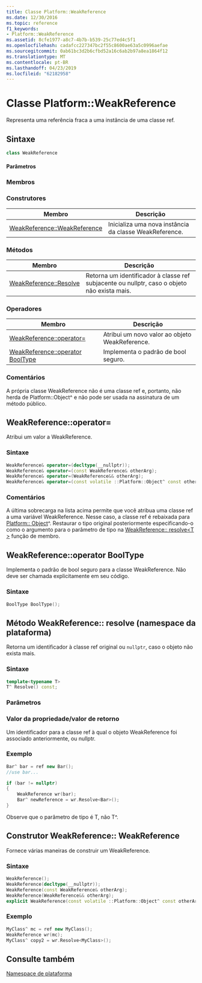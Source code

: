 ```yaml
---
title: Classe Platform::WeakReference
ms.date: 12/30/2016
ms.topic: reference
f1_keywords:
- Platform::WeakReference
ms.assetid: 8cfe1977-a8c7-4b7b-b539-25c77ed4c5f1
ms.openlocfilehash: cadafcc227347bc2f55c8600ae63a5c0996aefae
ms.sourcegitcommit: 0ab61bc3d2b6cfbd52a16c6ab2b97a8ea1864f12
ms.translationtype: MT
ms.contentlocale: pt-BR
ms.lasthandoff: 04/23/2019
ms.locfileid: "62182958"
---
```

# <a name="platformweakreference-class"></a>Classe Platform::WeakReference

Representa uma referência fraca a uma instância de uma classe ref.

## <a name="syntax"></a>Sintaxe

```cpp
class WeakReference
```

#### <a name="parameters"></a>Parâmetros

### <a name="members"></a>Membros

### <a name="constructors"></a>Construtores

|Membro|Descrição|
|------------|-----------------|
|[WeakReference::WeakReference](#ctor)|Inicializa uma nova instância da classe WeakReference.|

### <a name="methods"></a>Métodos

|Membro|Descrição|
|------------|-----------------|
|[WeakReference::Resolve](#resolve)|Retorna um identificador à classe ref subjacente ou nullptr, caso o objeto não exista mais.|

### <a name="operators"></a>Operadores

|Membro|Descrição|
|------------|-----------------|
|[WeakReference::operator=](#operator-assign)|Atribui um novo valor ao objeto WeakReference.|
|[WeakReference::operator BoolType](#booltype)|Implementa o padrão de bool seguro.|

### <a name="remarks"></a>Comentários

A própria classe WeakReference não é uma classe ref e, portanto, não herda de Platform::Object^ e não pode ser usada na assinatura de um método público.

## <a name="operator-assign"></a> WeakReference::operator=

Atribui um valor a WeakReference.

### <a name="syntax"></a>Sintaxe

```cpp
WeakReference& operator=(decltype(__nullptr));
WeakReference& operator=(const WeakReference& otherArg);
WeakReference& operator=(WeakReference&& otherArg);
WeakReference& operator=(const volatile ::Platform::Object^ const otherArg);
```

### <a name="remarks"></a>Comentários

A última sobrecarga na lista acima permite que você atribua uma classe ref a uma variável WeakReference. Nesse caso, a classe ref é rebaixada para [Platform:: Object](../cppcx/platform-object-class.md)^. Restaurar o tipo original posteriormente especificando-o como o argumento para o parâmetro de tipo na [WeakReference:: resolve\<T >](#resolve) função de membro.

## <a name="booltype"></a> WeakReference::operator BoolType

Implementa o padrão de bool seguro para a classe WeakReference. Não deve ser chamada explicitamente em seu código.

### <a name="syntax"></a>Sintaxe

```cpp
BoolType BoolType();
```

## <a name="resolve"></a> Método WeakReference:: resolve (namespace da plataforma)

Retorna um identificador à classe ref original ou `nullptr`, caso o objeto não exista mais.

### <a name="syntax"></a>Sintaxe

```cpp
template<typename T>
T^ Resolve() const;
```

### <a name="parameters"></a>Parâmetros

### <a name="property-valuereturn-value"></a>Valor da propriedade/valor de retorno

Um identificador para a classe ref à qual o objeto WeakReference foi associado anteriormente, ou nullptr.

### <a name="example"></a>Exemplo

```cpp
Bar^ bar = ref new Bar();
//use bar...

if (bar != nullptr)
{
    WeakReference wr(bar);
    Bar^ newReference = wr.Resolve<Bar>();
}
```

Observe que o parâmetro de tipo é T, não T^.

## <a name="ctor"></a> Construtor WeakReference:: WeakReference

Fornece várias maneiras de construir um WeakReference.

### <a name="syntax"></a>Sintaxe

```cpp
WeakReference();
WeakReference(decltype(__nullptr));
WeakReference(const WeakReference& otherArg);
WeakReference(WeakReference&& otherArg);
explicit WeakReference(const volatile ::Platform::Object^ const otherArg);
```

### <a name="example"></a>Exemplo

```cpp
MyClass^ mc = ref new MyClass();
WeakReference wr(mc);
MyClass^ copy2 = wr.Resolve<MyClass>();
```

## <a name="see-also"></a>Consulte também

[Namespace de plataforma](../cppcx/platform-namespace-c-cx.md)
